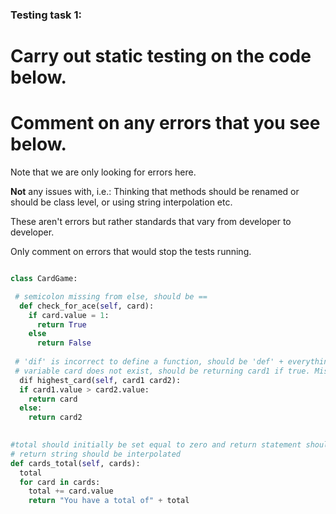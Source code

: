 ### Testing task 1:

# Carry out static testing on the code below.
# Comment on any errors that you see below.

Note that we are only looking for errors here.

**Not** any issues with, i.e.: 
Thinking that methods should be renamed or should be class level, or using string interpolation etc. 

These aren't errors but rather standards that vary from developer to developer. 

Only comment on errors that would stop the tests running.

```python

class CardGame:

 # semicolon missing from else, should be ==
  def check_for_ace(self, card):
    if card.value = 1:
      return True
    else
      return False
   
 # 'dif' is incorrect to define a function, should be 'def' + everything following this line should be indented.
 # variable card does not exist, should be returning card1 if true. Missing comma when defining parameters.
  dif highest_card(self, card1 card2):
  if card1.value > card2.value:
    return card
  else:
    return card2
  

#total should initially be set equal to zero and return statement should be outside the for loop otherwise loop will end after 1st iteration
# return string should be interpolated
def cards_total(self, cards):
  total
  for card in cards:
    total += card.value
    return "You have a total of" + total
  
```
